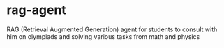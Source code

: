 # rag-agent
RAG (Retrieval Augmented Generation) agent for students to consult with him on olympiads and solving various tasks from math and physics
